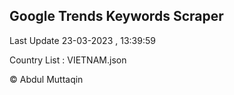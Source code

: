 

## Google Trends Keywords Scraper 
 
Last Update 23-03-2023 , 13:39:59

Country List :
VIETNAM.json



© Abdul Muttaqin 
